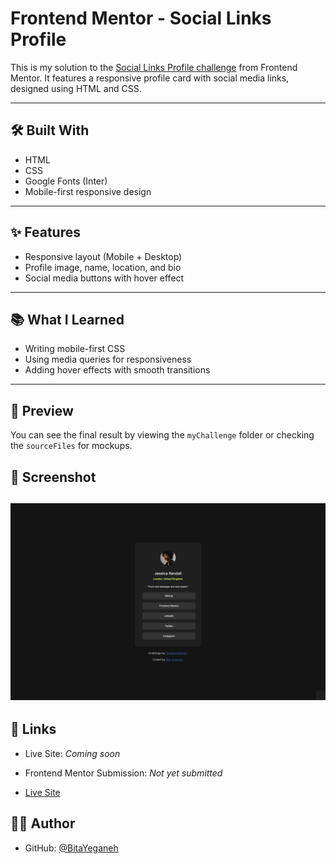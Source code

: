# Frontend Mentor - Social Links Profile

This is my solution to the [Social Links Profile challenge](https://www.frontendmentor.io/challenges/social-links-profile-UG32l9m6dQ) from Frontend Mentor. It features a responsive profile card with social media links, designed using HTML and CSS.


---

## 🛠️ Built With

- HTML
- CSS
- Google Fonts (Inter)
- Mobile-first responsive design

---

## ✨ Features

- Responsive layout (Mobile + Desktop)
- Profile image, name, location, and bio
- Social media buttons with hover effect

---

## 📚 What I Learned

- Writing mobile-first CSS
- Using media queries for responsiveness
- Adding hover effects with smooth transitions

---

## 📸 Preview

You can see the final result by viewing the `myChallenge` folder or checking the `sourceFiles` for mockups.  

## 📸 Screenshot

![Screenshot](./images/Screenshot%202025-07-02%20at%2010.14.06.png)
---


## 🔗 Links

- Live Site: *Coming soon*
- Frontend Mentor Submission: *Not yet submitted*


- [Live Site](https://BitaYeganeh.github.io/Summer-tasks)

## 🙋‍♀️ Author

- GitHub: [@BitaYeganeh](https://github.com/BitaYeganeh)
